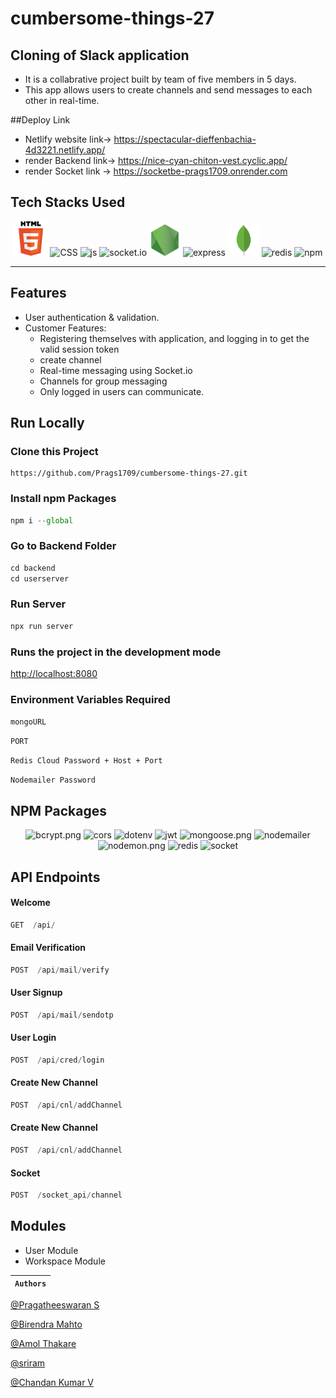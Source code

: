 # cumbersome-things-27



## Cloning of Slack application


- It is a collabrative project built by team of five members in 5 days. 
- This app allows users to create channels and send messages to each other in real-time.

##Deploy Link
- Netlify website link-> https://spectacular-dieffenbachia-4d3221.netlify.app/
- render Backend link-> https://nice-cyan-chiton-vest.cyclic.app/
- render Socket link -> https://socketbe-prags1709.onrender.com

## Tech Stacks Used

<p align = "center">
<img src="https://github.com/PrinceCorwin/Useful-tech-icons/blob/main/images/HTML.png" alt="html" width="55" height="55"/>
<img src="https://user-images.githubusercontent.com/25181517/183898674-75a4a1b1-f960-4ea9-abcb-637170a00a75.png" alt="CSS" width="50" height="55"/>
<img src="https://user-images.githubusercontent.com/25181517/117447155-6a868a00-af3d-11eb-9cfe-245df15c9f3f.png" alt="js" width="50" height="50"/>
  <img src="https://socket.io/images/logo.svg" alt="socket.io" width="50" height="50"/>
<img src="https://raw.githubusercontent.com/PrinceCorwin/Useful-tech-icons/main/images/nodejs.png" alt="nodejs" width="50" height="50"/>
<img src="https://res.cloudinary.com/kc-cloud/images/f_auto,q_auto/v1651772163/expressjslogo/expressjslogo.webp?_i=AA" alt="express" width="50" height="50"/>
 <img src="https://raw.githubusercontent.com/PrinceCorwin/Useful-tech-icons/main/images/mongodb-leaf.png" alt="mongo" width="50" height="50"/> 
<img src="https://user-images.githubusercontent.com/25181517/182884894-d3fa6ee0-f2b4-4960-9961-64740f533f2a.png" alt="redis" width="50" height="50"/>
<img src="https://user-images.githubusercontent.com/25181517/121401671-49102800-c959-11eb-9f6f-74d49a5e1774.png" alt="npm" width="50" height="50"/>
  
</p>
<hr>

## Features

* User  authentication & validation.
* Customer Features:
    * Registering themselves with application, and logging in to get the valid session token
    * create channel
    * Real-time messaging using Socket.io
    * Channels for group messaging
    * Only logged in users can communicate.


## Run Locally
### Clone this Project

```
https://github.com/Prags1709/cumbersome-things-27.git
```

### Install npm Packages

```javascript
npm i --global
```

### Go to Backend Folder
```javascript
cd backend
cd userserver
```

### Run Server
```javascript
npx run server
```
### Runs the project in the development mode

[http://localhost:8080](http://localhost:8080)


### Environment Variables Required
`mongoURL`

`PORT`

`Redis Cloud Password + Host + Port`

`Nodemailer Password`

## NPM Packages
<p align = "center">
<img src="https://repository-images.githubusercontent.com/139898859/9617c480-81c2-11ea-94fc-322231ead1f0" alt="bcrypt.png" width="70" height="50"/>
<img src="https://github.com/faraz412/cozy-passenger-4798/blob/main/Frontend/Files/cors.png?raw=true" alt="cors" width="70" height="50"/>
<img src="https://github.com/faraz412/cozy-passenger-4798/blob/main/Frontend/Files/download.png?raw=true" alt="dotenv" width="60" height="50"/>
<img src="https://github.com/faraz412/cozy-passenger-4798/blob/main/Frontend/Files/JWT.png?raw=true" alt="jwt" width="70" height="50"/>
<img src="https://4008838.fs1.hubspotusercontent-na1.net/hubfs/4008838/mogoose-logo.png" alt="mongoose.png" width="70" height="70"/>     
<img src="https://i0.wp.com/community.nodemailer.com/wp-content/uploads/2015/10/n2-2.png?fit=422%2C360&ssl=1" alt="nodemailer" width="50" height="70"/>
<img src="https://user-images.githubusercontent.com/13700/35731649-652807e8-080e-11e8-88fd-1b2f6d553b2d.png" alt="nodemon.png" width="50" height="50"/>
<img src="https://user-images.githubusercontent.com/25181517/182884894-d3fa6ee0-f2b4-4960-9961-64740f533f2a.png" alt="redis" width="50" height="50"/>
<img src="https://socket.io/images/logo.svg" alt="socket" width="70" height="50"/>
</p>

## API Endpoints
   #### Welcome
```javascript
GET  /api/
```
  #### Email Verification
```javascript
POST  /api/mail/verify
```
  #### User Signup
```javascript
POST  /api/mail/sendotp
```
  #### User Login
```javascript
POST  /api/cred/login
```
#### Create New Channel
```javascript
POST  /api/cnl/addChannel
```
#### Create New Channel
```javascript
POST  /api/cnl/addChannel
```
#### Socket
```javascript
POST  /socket_api/channel
```
   
## Modules

- User Module
- Workspace Module
 

| `Authors` |
| :-------: | 

 [@Pragatheeswaran S ](https://github.com/Prags1709) 
 
 [@Birendra Mahto](https://github.com/bire210)
 
 [@Amol Thakare](https://github.com/amolthakare)
 
 [@sriram](https://github.com/sriramalavalapati3)
 
 [@Chandan Kumar V](https://github.com/Vchandankumarr)

